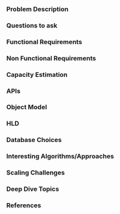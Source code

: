 ### Problem Description


### Questions to ask


### Functional Requirements


### Non Functional Requirements


### Capacity Estimation


### APIs


### Object Model


### HLD


### Database Choices


### Interesting Algorithms/Approaches


### Scaling Challenges


### Deep Dive Topics


### References